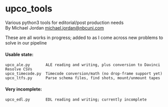 # upco_tools
Various python3 tools for editorial/post production needs\
By Michael Jordan <michael.jordan@nbcuni.com>

These are all works in progress; added to as I come across new problems to solve in our pipeline

#### Usable state:
```
upco_ale.py       ALE reading and writing, plus conversion to Davinci Resolve CSVs
upco_timecode.py  Timecode conversion/math (no drop-frame support yet)
upco_ltfs.py      Parse schema files, find shots, mount/unmount tapes
```

#### Very incomplete:
```
upco_edl.py       EDL reading and writing; currently incomplete
```
